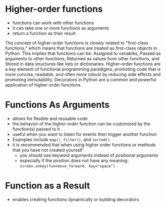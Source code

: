 # Higher-order functions
- functions can work with other functions
- it can take one or more functions as arguments
- return a function as their result

The concept of higher-order functions is closely related to "first-class functions," which means that functions are treated as first-class objects in Python. This implies that functions can be: Assigned to variables, Passed as arguments to other functions, Returned as values from other functions, and Stored in data structures like lists or dictionaries.
Higher-order functions are a key element of functional programming paradigms, promoting code that is more concise, readable, and often more robust by reducing side effects and promoting immutability. Decorators in Python are a common and powerful application of higher-order functions.


# Functions As Arguments
- allows for flexible and reusable code
- the behavior of the higher-order function can be customized by the function(s) passed to it
- useful when you want to listen for events then trigger another function
- Examples include `map()`, `filter()`, and `sorted()`
- it is recommended that when using higher order functions or methods that you have not created yourself
  - you should use keyword arguments instead of positional arguments
  - especially if the position does not have any meaning: `screen.onkey(fun=move_forward, key="space")`

# Function as a Result
- enables creating functions dynamically or building decorators